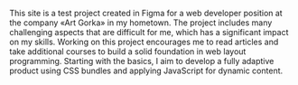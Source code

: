 This site is a test project created in Figma for a web developer position at the company «Art Gorka» in my hometown. The project includes many challenging aspects that are difficult for me, which has a significant impact on my skills. Working on this project encourages me to read articles and take additional courses to build a solid foundation in web layout programming. Starting with the basics, I aim to develop a fully adaptive product using CSS bundles and applying JavaScript for dynamic content.
